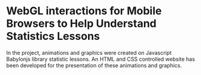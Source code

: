# WebGL interactions for Mobile Browsers to Help Understand Statistics Lessons 

In the project, animations and graphics were created on Javascript Babylonjs library statistic lessons. An HTML and CSS controlled website has been developed for the presentation of these animations and graphics.


